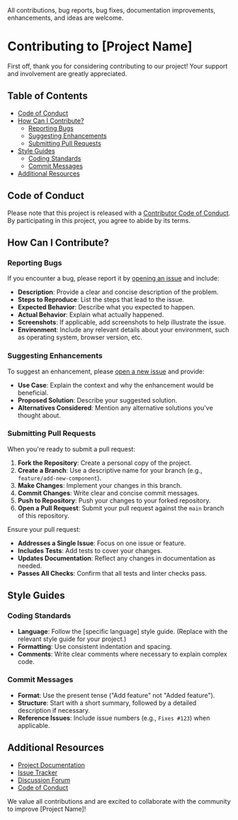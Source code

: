 All contributions, bug reports, bug fixes, documentation improvements, enhancements, and ideas are welcome.
# Contributing to [Project Name]

First off, thank you for considering contributing to our project! Your support and involvement are greatly appreciated.

## Table of Contents

- [Code of Conduct](#code-of-conduct)
- [How Can I Contribute?](#how-can-i-contribute)
  - [Reporting Bugs](#reporting-bugs)
  - [Suggesting Enhancements](#suggesting-enhancements)
  - [Submitting Pull Requests](#submitting-pull-requests)
- [Style Guides](#style-guides)
  - [Coding Standards](#coding-standards)
  - [Commit Messages](#commit-messages)
- [Additional Resources](#additional-resources)

## Code of Conduct

Please note that this project is released with a [Contributor Code of Conduct](link-to-code-of-conduct). By participating in this project, you agree to abide by its terms.

## How Can I Contribute?

### Reporting Bugs

If you encounter a bug, please report it by [opening an issue](link-to-issues) and include:

- **Description**: Provide a clear and concise description of the problem.
- **Steps to Reproduce**: List the steps that lead to the issue.
- **Expected Behavior**: Describe what you expected to happen.
- **Actual Behavior**: Explain what actually happened.
- **Screenshots**: If applicable, add screenshots to help illustrate the issue.
- **Environment**: Include any relevant details about your environment, such as operating system, browser version, etc.

### Suggesting Enhancements

To suggest an enhancement, please [open a new issue](link-to-issues) and provide:

- **Use Case**: Explain the context and why the enhancement would be beneficial.
- **Proposed Solution**: Describe your suggested solution.
- **Alternatives Considered**: Mention any alternative solutions you've thought about.

### Submitting Pull Requests

When you're ready to submit a pull request:

1. **Fork the Repository**: Create a personal copy of the project.
2. **Create a Branch**: Use a descriptive name for your branch (e.g., `feature/add-new-component`).
3. **Make Changes**: Implement your changes in this branch.
4. **Commit Changes**: Write clear and concise commit messages.
5. **Push to Repository**: Push your changes to your forked repository.
6. **Open a Pull Request**: Submit your pull request against the `main` branch of this repository.

Ensure your pull request:

- **Addresses a Single Issue**: Focus on one issue or feature.
- **Includes Tests**: Add tests to cover your changes.
- **Updates Documentation**: Reflect any changes in documentation as needed.
- **Passes All Checks**: Confirm that all tests and linter checks pass.

## Style Guides

### Coding Standards

- **Language**: Follow the [specific language] style guide. (Replace with the relevant style guide for your project.)
- **Formatting**: Use consistent indentation and spacing.
- **Comments**: Write clear comments where necessary to explain complex code.

### Commit Messages

- **Format**: Use the present tense ("Add feature" not "Added feature").
- **Structure**: Start with a short summary, followed by a detailed description if necessary.
- **Reference Issues**: Include issue numbers (e.g., `Fixes #123`) when applicable.

## Additional Resources

- [Project Documentation](link-to-documentation)
- [Issue Tracker](link-to-issues)
- [Discussion Forum](link-to-forum)
- [Code of Conduct](link-to-code-of-conduct)

We value all contributions and are excited to collaborate with the community to improve [Project Name]!
